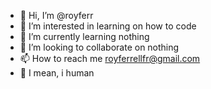 - 👋 Hi, I’m @royferr
- 👀 I’m interested in learning on how to code 
- 🌱 I’m currently learning nothing
- 💞️ I’m looking to collaborate on nothing
- 📫 How to reach me royferrellfr@gmail.com
- 🫥 I mean, i human
